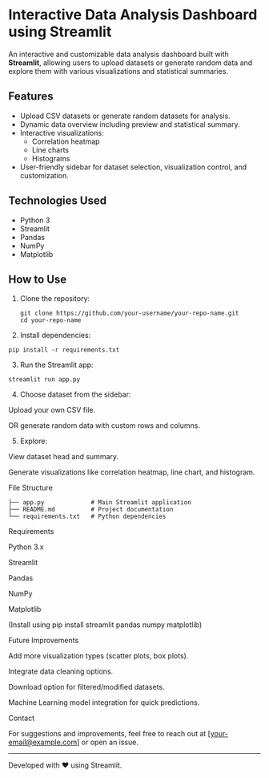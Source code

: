 # Interactive Data Analysis Dashboard using Streamlit

An interactive and customizable data analysis dashboard built with **Streamlit**, allowing users to upload datasets or generate random data and explore them with various visualizations and statistical summaries.

## Features

- Upload CSV datasets or generate random datasets for analysis.
- Dynamic data overview including preview and statistical summary.
- Interactive visualizations:
  - Correlation heatmap
  - Line charts
  - Histograms
- User-friendly sidebar for dataset selection, visualization control, and customization.

## Technologies Used

- Python 3
- Streamlit
- Pandas
- NumPy
- Matplotlib

## How to Use

1. Clone the repository:
   ```
   git clone https://github.com/your-username/your-repo-name.git
   cd your-repo-name

2. Install dependencies:
  ```
pip install -r requirements.txt 
```
3. Run the Streamlit app:
```
streamlit run app.py
```
4. Choose dataset from the sidebar:
   
Upload your own CSV file.

OR generate random data with custom rows and columns.



5. Explore:

View dataset head and summary.

Generate visualizations like correlation heatmap, line chart, and histogram.




File Structure
```
├── app.py             # Main Streamlit application
├── README.md          # Project documentation
└── requirements.txt   # Python dependencies
```
Requirements

Python 3.x

Streamlit

Pandas

NumPy

Matplotlib


(Install using pip install streamlit pandas numpy matplotlib)

Future Improvements

Add more visualization types (scatter plots, box plots).

Integrate data cleaning options.

Download option for filtered/modified datasets.

Machine Learning model integration for quick predictions.


Contact

For suggestions and improvements, feel free to reach out at [your-email@example.com] or open an issue.


---

Developed with ❤ using Streamlit.
